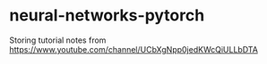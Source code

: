 # neural-networks-pytorch

Storing tutorial notes from https://www.youtube.com/channel/UCbXgNpp0jedKWcQiULLbDTA